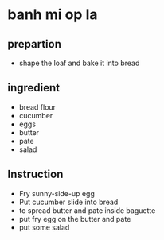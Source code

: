# banh mi op la

## prepartion

- shape the loaf and bake it into bread

## ingredient

- bread flour
- cucumber
- eggs
- butter
- pate
- salad

## Instruction

- Fry sunny-side-up egg
- Put cucumber slide into bread
- to spread butter and pate inside baguette
- put fry egg on the butter and pate
- put some salad